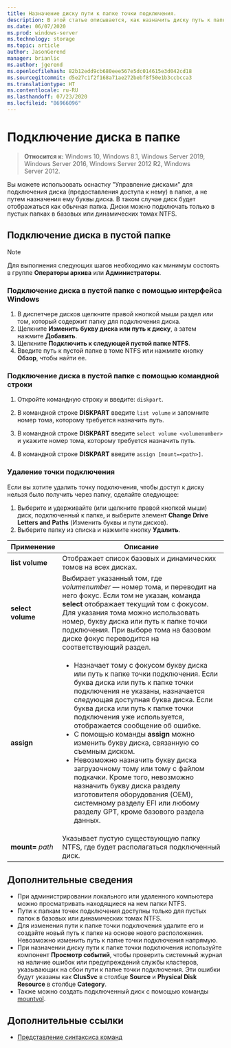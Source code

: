 ```yaml
---
title: Назначение диску пути к папке точки подключения.
description: В этой статье описывается, как назначить диску путь к папке точки подключения вместо буквы.
ms.date: 06/07/2020
ms.prod: windows-server
ms.technology: storage
ms.topic: article
author: JasonGerend
manager: brianlic
ms.author: jgerend
ms.openlocfilehash: 82b12edd9cb680eee567e5dc014615e3d042cd18
ms.sourcegitcommit: d5e27c1f2f168a71ae272bebf8f50e1b3ccbcca3
ms.translationtype: HT
ms.contentlocale: ru-RU
ms.lasthandoff: 07/23/2020
ms.locfileid: "86966096"
---
```

# <a name="mount-a-drive-in-a-folder"></a>Подключение диска в папке

> **Относится к:** Windows 10, Windows 8.1, Windows Server 2019, Windows Server 2016, Windows Server 2012 R2, Windows Server 2012.

Вы можете использовать оснастку "Управление дисками" для подключения диска (предоставления доступа к нему) в папке, а не путем назначения ему буквы диска. В таком случае диск будет отображаться как обычная папка. Диски можно подключать только в пустых папках в базовых или динамических томах NTFS.

## <a name="mounting-a-drive-in-an-empty-folder"></a>Подключение диска в пустой папке

> [!NOTE]
> Для выполнения следующих шагов необходимо как минимум состоять в группе **Операторы архива** или **Администраторы**.

### <a name="to-mount-a-drive-in-an-empty-folder-by-using-the-windows-interface"></a>Подключение диска в пустой папке с помощью интерфейса Windows

1.  В диспетчере дисков щелкните правой кнопкой мыши раздел или том, который содержит папку для подключения диска.
2. Щелкните **Изменить букву диска или путь к диску**, а затем нажмите **Добавить**.
3. Щелкните **Подключить к следующей пустой папке NTFS**.
4. Введите путь к пустой папке в томе NTFS или нажмите кнопку **Обзор**, чтобы найти ее.

### <a name="to-mount-a-drive-in-an-empty-folder-using-a-command-line"></a>Подключение диска в пустой папке с помощью командной строки

1.  Откройте командную строку и введите: `diskpart`.

2.  В командной строке **DISKPART** введите `list volume` и запомните номер тома, которому требуется назначить путь.

3.  В командной строке **DISKPART** введите `select volume <volumenumber>` и укажите номер тома, которому требуется назначить путь.

5.  В командной строке **DISKPART** введите `assign [mount=<path>]`.

### <a name="to-remove-a-mount-point"></a>Удаление точки подключения

Если вы хотите удалить точку подключения, чтобы доступ к диску нельзя было получить через папку, сделайте следующее:

1. Выберите и удерживайте (или щелкните правой кнопкой мыши) диск, подключенный к папке, и выберите элемент **Change Drive Letters and Paths** (Изменить буквы и пути дисков).
2. Выберите папку из списка и нажмите кнопку **Удалить**.

| Применение | Описание |
| --- | --- |
| **list volume** | Отображает список базовых и динамических томов на всех дисках. |
| **select volume**        | Выбирает указанный том, где <em>volumenumber</em> — номер тома, и переводит на него фокус. Если том не указан, команда **select** отображает текущий том с фокусом. Для указания тома можно использовать номер, букву диска или путь к папке точки подключения. При выборе тома на базовом диске фокус переводится на соответствующий раздел.|
| **assign** | <ul><li> Назначает тому с фокусом букву диска или путь к папке точки подключения. Если буква диска или путь к папке точки подключения не указаны, назначается следующая доступная буква диска. Если буква диска или путь к папке точки подключения уже используется, отображается сообщение об ошибке.</li>  <li>С помощью команды **assign** можно изменить букву диска, связанную со съемным диском.</li> <li> Невозможно назначить букву диска загрузочному тому или тому с файлом подкачки. Кроме того, невозможно назначить букву диска разделу изготовителя оборудования (OEM), системному разделу EFI или любому разделу GPT, кроме базового раздела данных.</li></ul> |
| **mount=** <em>path</em> | Указывает пустую существующую папку NTFS, где будет располагаться подключенный диск.  |

## <a name="additional-considerations"></a>Дополнительные сведения

-   При администрировании локального или удаленного компьютера можно просматривать находящиеся на нем папки NTFS.
-   Пути к папкам точек подключения доступны только для пустых папок в базовых или динамических томах NTFS.
-   Для изменения пути к папке точки подключения удалите его и создайте новый путь к папке на основе нового расположения. Невозможно изменить путь к папке точки подключения напрямую.
-   При назначении диску пути к папке точки подключения используйте компонент **Просмотр событий**, чтобы проверить системный журнал на наличие ошибок или предупреждений службы кластеров, указывающих на сбои пути к папке точки подключения. Эти ошибки будут указаны как **ClusSvc** в столбце **Source** и **Physical Disk Resource** в столбце **Category**.
-   Также можно создать подключенный диск с помощью команды [mountvol](https://go.microsoft.com/fwlink/?linkid=64111).

## <a name="additional-references"></a>Дополнительные ссылки
-   [Представление синтаксиса команд](/previous-versions/orphan-topics/ws.11/cc742449(v=ws.11))
